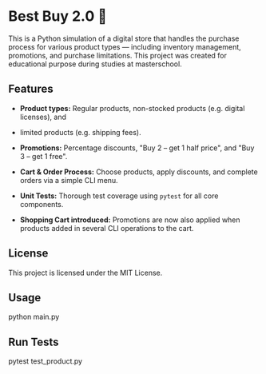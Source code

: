 # Best Buy 2.0 🛒

This is a Python simulation of a digital store that handles the purchase process for various
product types — including inventory management, promotions, and purchase limitations. This 
project was created for educational purpose during studies at masterschool.

## Features

- **Product types:** Regular products, non-stocked products (e.g. digital licenses), and 
- limited products (e.g. shipping fees).
- **Promotions:** Percentage discounts, "Buy 2 – get 1 half price", and "Buy 3 – get 1 free".
- **Cart & Order Process:** Choose products, apply discounts, and complete orders via a simple
CLI menu.
- **Unit Tests:** Thorough test coverage using `pytest` for all core components.

- **Shopping Cart introduced:** Promotions are now also applied when products added in
several CLI operations to the cart.
## License

This project is licensed under the MIT License.

##  Usage

python main.py


## Run Tests

pytest test_product.py
